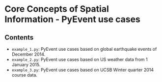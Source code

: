 Core Concepts of Spatial Information - PyEvent use cases
=========================================================

Contents
----------------------

* `example_1.py`: PyEvent use cases based on global earthquake events of December 2014.
* `example_2.py`: PyEvent use cases based on US weather data from 1 January 2015.
* `example_3.py`: PyEvent use cases based on UCSB Winter quarter 2014 course data.
